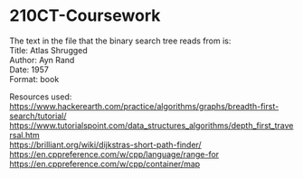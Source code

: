 # 210CT-Coursework

The text in the file that the binary search tree reads from is:  
Title: Atlas Shrugged  
Author: Ayn Rand  
Date: 1957  
Format: book  
  
Resources used:  
https://www.hackerearth.com/practice/algorithms/graphs/breadth-first-search/tutorial/  
https://www.tutorialspoint.com/data_structures_algorithms/depth_first_traversal.htm  
https://brilliant.org/wiki/dijkstras-short-path-finder/  
https://en.cppreference.com/w/cpp/language/range-for  
https://en.cppreference.com/w/cpp/container/map  
